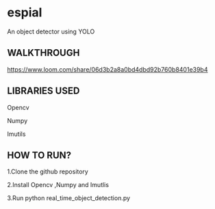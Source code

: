 # espial
An object detector using YOLO

WALKTHROUGH
--------------

https://www.loom.com/share/06d3b2a8a0bd4dbd92b760b8401e39b4

LIBRARIES USED
------------------
Opencv

Numpy 

Imutils

HOW TO RUN?
--------------
1.Clone the github repository

2.Install Opencv ,Numpy and Imutlis

3.Run python real_time_object_detection.py
